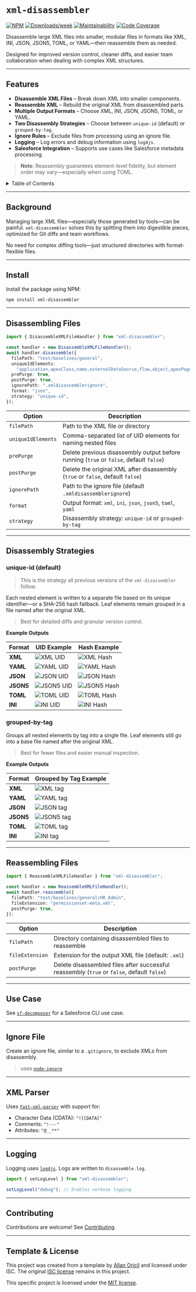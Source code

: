 # `xml-disassembler`

[![NPM](https://img.shields.io/npm/v/xml-disassembler.svg?label=xml-disassembler)](https://www.npmjs.com/package/xml-disassembler) 
[![Downloads/week](https://img.shields.io/npm/dw/xml-disassembler.svg)](https://npmjs.org/package/xml-disassembler)
[![Maintainability](https://qlty.sh/badges/e226ad95-4b8d-484a-9484-25862941262d/maintainability.svg)](https://qlty.sh/gh/mcarvin8/projects/xml-disassembler) [![Code Coverage](https://qlty.sh/badges/e226ad95-4b8d-484a-9484-25862941262d/test_coverage.svg)](https://qlty.sh/gh/mcarvin8/projects/xml-disassembler)

Disassemble large XML files into smaller, modular files in formats like XML, INI, JSON, JSON5, TOML, or YAML—then reassemble them as needed.

Designed for improved version control, cleaner diffs, and easier team collaboration when dealing with complex XML structures.

---

## Features

- **Disassemble XML Files** – Break down XML into smaller components.
- **Reassemble XML** – Rebuild the original XML from disassembled parts.
- **Multiple Output Formats** – Choose XML, INI, JSON, JSON5, TOML, or YAML.
- **Two Disassembly Strategies** – Choose between `unique-id` (default) or `grouped-by-tag`.
- **Ignore Rules** – Exclude files from processing using an ignore file.
- **Logging** – Log errors and debug information using `log4js`.
- **Salesforce Integration** – Supports use cases like Salesforce metadata processing.

> **Note**: Reassembly guarantees element-level fidelity, but element order may vary—especially when using TOML.

<!-- TABLE OF CONTENTS -->
<details>
  <summary>Table of Contents</summary>

- [Background](#background)
- [Install](#install)
- [Disassembling Files](#disassembling-files)
- [Disassembly Strategies](#disassembly-strategies)
  - [unique-id (default)](#unique-id-default)
  - [grouped-by-tag](#grouped-by-tag)
- [Reassembling Files](#reassembling-files)
- [Use Case](#use-case)
- [Ignore File](#ignore-file)
- [XML Parser](#xml-parser)
- [Logging](#logging)
- [Contributing](#contributing)
- [Template & License](#template-&-license)
</details>

---

## Background

Managing large XML files—especially those generated by tools—can be painful. `xml-disassembler` solves this by splitting them into digestible pieces, optimized for Git diffs and team workflows.

No need for complex diffing tools—just structured directories with format-flexible files.

---

## Install

Install the package using NPM:

```
npm install xml-disassembler
```

---

## Disassembling Files

```typescript
import { DisassembleXMLFileHandler } from "xml-disassembler";

const handler = new DisassembleXMLFileHandler();
await handler.disassemble({
  filePath: "test/baselines/general",
  uniqueIdElements:
    "application,apexClass,name,externalDataSource,flow,object,apexPage,recordType,tab,field",
  prePurge: true,
  postPurge: true,
  ignorePath: ".xmldisassemblerignore",
  format: "json",
  strategy: "unique-id",
});
```

| Option             | Description                                                                            |
| ------------------ | -------------------------------------------------------------------------------------- |
| `filePath`         | Path to the XML file or directory                                                      |
| `uniqueIdElements` | Comma-separated list of UID elements for naming nested files                           |
| `prePurge`         | Delete previous disassembly output before running (`true` or `false`, default `false`) |
| `postPurge`        | Delete the original XML after disassembly (`true` or `false`, default `false`)         |
| `ignorePath`       | Path to the ignore file (default `.xmldisassemblerignore`)                             |
| `format`           | Output format: `xml`, `ini`, `json`, `json5`, `toml`, `yaml`                           |
| `strategy`         | Disassembly strategy: `unique-id` or `grouped-by-tag`                                  |

---

## Disassembly Strategies

### unique-id (default)

> This is the strategy all previous versions of the `xml-disassembler` follow.

Each nested element is written to a separate file based on its unique identifier—or a SHA-256 hash fallback. Leaf elements remain grouped in a file named after the original XML.

> Best for detailed diffs and granular version control.

**Example Outputs**

| Format    | UID Example                                                                                                              | Hash Example                                                                                                                     |
| --------- | ------------------------------------------------------------------------------------------------------------------------ | -------------------------------------------------------------------------------------------------------------------------------- |
| **XML**   | ![XML UID](https://raw.githubusercontent.com/mcarvin8/xml-disassembler/main/.github/images/disassembled.png)<br>         | ![XML Hash](https://raw.githubusercontent.com/mcarvin8/xml-disassembler/main/.github/images/disassembled-hashes.png)<br>         |
| **YAML**  | ![YAML UID](https://raw.githubusercontent.com/mcarvin8/xml-disassembler/main/.github/images/disassembled-yaml.png)<br>   | ![YAML Hash](https://raw.githubusercontent.com/mcarvin8/xml-disassembler/main/.github/images/disassembled-hashes-yaml.png)<br>   |
| **JSON**  | ![JSON UID](https://raw.githubusercontent.com/mcarvin8/xml-disassembler/main/.github/images/disassembled-json.png)<br>   | ![JSON Hash](https://raw.githubusercontent.com/mcarvin8/xml-disassembler/main/.github/images/disassembled-hashes-json.png)<br>   |
| **JSON5** | ![JSON5 UID](https://raw.githubusercontent.com/mcarvin8/xml-disassembler/main/.github/images/disassembled-json5.png)<br> | ![JSON5 Hash](https://raw.githubusercontent.com/mcarvin8/xml-disassembler/main/.github/images/disassembled-hashes-json5.png)<br> |
| **TOML**  | ![TOML UID](https://raw.githubusercontent.com/mcarvin8/xml-disassembler/main/.github/images/disassembled-toml.png)<br>   | ![TOML Hash](https://raw.githubusercontent.com/mcarvin8/xml-disassembler/main/.github/images/disassembled-hashes-toml.png)<br>   |
| **INI**   | ![INI UID](https://raw.githubusercontent.com/mcarvin8/xml-disassembler/main/.github/images/disassembled-ini.png)<br>     | ![INI Hash](https://raw.githubusercontent.com/mcarvin8/xml-disassembler/main/.github/images/disassembled-hashes-ini.png)<br>     |

### grouped-by-tag

Groups all nested elements by tag into a single file. Leaf elements still go into a base file named after the original XML.

> Best for fewer files and easier manual inspection.

**Example Outputs**

| Format    | Grouped by Tag Example                                                                                                        |
| --------- | ----------------------------------------------------------------------------------------------------------------------------- |
| **XML**   | ![XML tag](https://raw.githubusercontent.com/mcarvin8/xml-disassembler/main/.github/images/disassembled-tags.png)<br>         |
| **YAML**  | ![YAML tag](https://raw.githubusercontent.com/mcarvin8/xml-disassembler/main/.github/images/disassembled-tags-yaml.png)<br>   |
| **JSON**  | ![JSON tag](https://raw.githubusercontent.com/mcarvin8/xml-disassembler/main/.github/images/disassembled-tags-json.png)<br>   |
| **JSON5** | ![JSON5 tag](https://raw.githubusercontent.com/mcarvin8/xml-disassembler/main/.github/images/disassembled-tags-json5.png)<br> |
| **TOML**  | ![TOML tag](https://raw.githubusercontent.com/mcarvin8/xml-disassembler/main/.github/images/disassembled-tags-toml.png)<br>   |
| **INI**   | ![INI tag](https://raw.githubusercontent.com/mcarvin8/xml-disassembler/main/.github/images/disassembled-tags-ini.png)<br>     |

---

## Reassembling Files

```typescript
import { ReassembleXMLFileHandler } from "xml-disassembler";

const handler = new ReassembleXMLFileHandler();
await handler.reassemble({
  filePath: "test/baselines/general/HR_Admin",
  fileExtension: "permissionset-meta.xml",
  postPurge: true,
});
```

| Option          | Description                                                                                |
| --------------- | ------------------------------------------------------------------------------------------ |
| `filePath`      | Directory containing disassembled files to reassemble                                      |
| `fileExtension` | Extension for the output XML file (default: `.xml`)                                        |
| `postPurge`     | Delete disassembled files after successful reassembly (`true` or `false`, default `false`) |

---

## Use Case

See [`sf-decomposer`](https://github.com/mcarvin8/sf-decomposer) for a Salesforce CLI use case.

---

## Ignore File

Create an ignore file, similar to a `.gitignore`, to exclude XMLs from disassembly.

> uses [`node-ignore`](https://github.com/kaelzhang/node-ignore)

---

## XML Parser

Uses [`fast-xml-parser`](https://github.com/NaturalIntelligence/fast-xml-parser) with support for:

- Character Data (CDATA): `"![CDATA["`
- Comments: `"!---"`
- Attributes: `"@__**"`

---

## Logging

Logging uses [`log4js`](https://github.com/log4js-node/log4js-node). Logs are written to `disassemble.log`.

```typescript
import { setLogLevel } from "xml-disassembler";

setLogLevel("debug"); // Enables verbose logging
```

---

## Contributing

Contributions are welcome! See [Contributing](https://github.com/mcarvin8/xml-disassembler/blob/main/CONTRIBUTING.md).

---

## Template & License

This project was created from a template by [Allan Oricil](https://github.com/AllanOricil) and licensed under ISC. The original [ISC license](https://github.com/AllanOricil/js-template/blob/main/LICENSE) remains in this project.

This specific project is licensed under the [MIT license](https://github.com/mcarvin8/xml-disassembler/blob/main/LICENSE.md).
